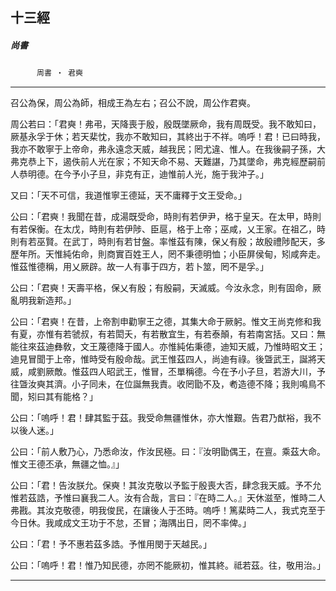 

## 十三經

##### 尚書
　　　`周書 ‧ 君奭`

* * *

召公為保，周公為師，相成王為左右；召公不說，周公作君奭。

周公若曰：「君奭！弗弔，天降喪于殷，殷既墜厥命，我有周既受。我不敢知曰，厥基永孚于休；若天棐忱，我亦不敢知曰，其終出于不祥。嗚呼！君！已曰時我，我亦不敢寧于上帝命，弗永遠念天威，越我民；罔尤違、惟人。在我後嗣子孫，大弗克恭上下，遏佚前人光在家；不知天命不易、天難諶，乃其墜命，弗克經歷嗣前人恭明德。在今予小子旦，非克有正，迪惟前人光，施于我沖子。」

又曰：「天不可信，我道惟寧王德延，天不庸釋于文王受命。」

公曰：「君奭！我聞在昔，成湯既受命，時則有若伊尹，格于皇天。在太甲，時則有若保衡。在太戊，時則有若伊陟、臣扈，格于上帝；巫咸，乂王家。在祖乙，時則有若巫賢。在武丁，時則有若甘盤。率惟茲有陳，保乂有殷；故殷禮陟配天，多歷年所。天惟純佑命，則商實百姓王人，罔不秉德明恤；小臣屏侯甸，矧咸奔走。惟茲惟德稱，用乂厥辟。故一人有事于四方，若卜筮，罔不是孚。」

公曰：「君奭！天壽平格，保乂有殷；有殷嗣，天滅威。今汝永念，則有固命，厥亂明我新造邦。」

公曰：「君奭！在昔，上帝割申勸寧王之德，其集大命于厥躬。惟文王尚克修和我有夏，亦惟有若虢叔，有若閎夭，有若散宜生，有若泰顛，有若南宮括。又曰：無能往來茲迪彝敎，文王蔑德降于國人。亦惟純佑秉德，迪知天威，乃惟時昭文王；迪見冒聞于上帝，惟時受有殷命哉。武王惟茲四人，尚迪有祿。後曁武王，誕將天威，咸劉厥敵。惟茲四人昭武王，惟冒，丕單稱德。今在予小子旦，若游大川，予往曁汝奭其濟。小子同未，在位誕無我責。收罔勖不及，耇造德不降；我則鳴鳥不聞，矧曰其有能格？」

公曰：「嗚呼！君！肆其監于茲。我受命無疆惟休，亦大惟艱。告君乃猷裕，我不以後人迷。」

公曰：「前人敷乃心，乃悉命汝，作汝民極。曰：『汝明勖偶王，在亶。乘茲大命。惟文王德丕承，無疆之恤。』」

公曰：「君！告汝朕允。保奭！其汝克敬以予監于殷喪大否，肆念我天威。予不允惟若茲誥，予惟曰襄我二人。汝有合哉，言曰：『在時二人。』天休滋至，惟時二人弗戡。其汝克敬德，明我俊民，在讓後人于丕時。嗚呼！篤棐時二人，我式克至于今日休。我咸成文王功于不怠，丕冒；海隅出日，罔不率俾。」

公曰：「君！予不惠若茲多誥。予惟用閔于天越民。」

公曰：「嗚呼！君！惟乃知民德，亦罔不能厥初，惟其終。祗若茲。往，敬用治。」

* * *

